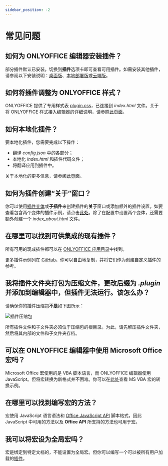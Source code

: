 ```yaml
---
sidebar_position: -2
---
```


# 常见问题

## 如何为 ONLYOFFICE 编辑器安装插件？

部分插件默认已安装。切换到**插件**选项卡即可查看可用插件。如需安装其他插件，请参阅以下安装说明：[桌面版](../tutorials/installing/onlyoffice-desktop-editors.md)、[本地部署版](../tutorials/installing/onlyoffice-docs-on-premises.md)或[云端版](../tutorials/installing/onlyoffice-cloud.md)。

## 如何将插件调整为 ONLYOFFICE 样式？

ONLYOFFICE 提供了专用样式表 [plugin.css](https://onlyoffice.github.io/sdkjs-plugins/v1/plugins.css)，已连接到 *index.html* 文件。关于将 ONLYOFFICE 样式接入编辑器的详细说明，请参照[此页面](../structure/styles.md)。

## 如何本地化插件？

要本地化插件，您需要完成以下操作：

- 翻译 *config.json* 中的各部分；
- 本地化 *index.html* 和插件代码文件；
- 将翻译应用到插件中。

关于本地化的更多信息，请参阅[此页面](../structure/localization.md)。

## 如何为插件创建“关于”窗口？

你可以使用[插件变体](../structure/manifest/variations.md)或**子插件**来创建插件的**关于**窗口或添加额外的插件设置。如要查看包含两个变体的插件示例，请点击[此处](https://github.com/ONLYOFFICE/sdkjs-plugins/tree/master/helloworld)。除了在配置中设置两个变体，还需要额外创建一个 *index_about.html* 文件。

## 在哪里可以找到可供集成的现有插件？

所有可用的现成插件都可以在 [ONLYOFFICE 应用目录](https://www.onlyoffice.com/app-directory/zh)中找到。

更多插件示例列在 [GitHub](https://github.com/ONLYOFFICE/sdkjs-plugins)，你可以自由地复制，并将它们作为创建自定义插件的参考。

## 我将插件文件夹打包为压缩文件，更改后缀为 *.plugin* 并添加到编辑器中，但插件无法运行。该怎么办？

请确保你的插件压缩包**不是**如下图所示：

![插件压缩包](/assets/images/plugins/plugin_archive.png)

所有插件文件和子文件夹必须位于压缩包的根目录。为此，请先解压插件文件夹，然后将其内部的文件和子文件夹存档。

## 可以在 ONLYOFFICE 编辑器中使用 Microsoft Office 宏吗？

Microsoft Office 宏使用的是 VBA 脚本语言，而 ONLYOFFICE 编辑器使用 JavaScript。但将宏转换为新格式并不困难。你可以在[此处](../macros/converting-vba-macros.md)查看 MS VBA 宏的转换示例。

## 在哪里可以找到编写宏的方法？

宏使用 JavaScript 语言语法和 [Office JavaScript API](../../office-api/get-started/overview.md) 脚本格式，因此 JavaScript 中可用的方法以及 **Office API** 所支持的方法也可用于宏。

## 我可以将宏设为全局宏吗？

宏是绑定到特定文档的，不能设置为全局宏。但你可以编写一个可以被所有用户加载的[插件](../structure/configuration/configuration.md)。
